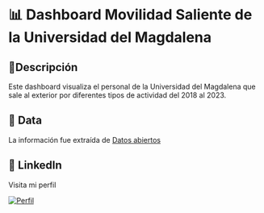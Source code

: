 # 📊 Dashboard Movilidad Saliente de la Universidad del Magdalena

## 📍Descripción
Este dashboard visualiza el personal de la Universidad del Magdalena que sale al exterior por diferentes tipos de actividad del 2018 al 2023.

## 💾 Data
La información fue extraída de [Datos abiertos](https://www.datos.gov.co/)

## 📝 LinkedIn
Visita mi perfil

[![Perfil](https://img.shields.io/badge/LinkedIn-blue?logoColor=blue)](https://www.linkedin.com/in/camilo-campillo-mart%C3%ADnez/)
